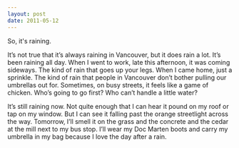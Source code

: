 ```yaml
---
layout: post
date: 2011-05-12
---
```


So, it's raining. 

It’s not true that it’s always raining in Vancouver, but it does rain a lot. It’s been raining all day. When I went to work, late this afternoon, it was coming sideways. The kind of rain that goes up your legs. When I came home, just a sprinkle. The kind of rain that people in Vancouver don’t bother pulling our umbrellas out for. Sometimes, on busy streets, it feels like a game of chicken. Who’s going to go first? Who can’t handle a little water?

It’s still raining now. Not quite enough that I can hear it pound on my roof or tap on my window. But I can see it falling past the orange streetlight across the way. Tomorrow, I’ll smell it on the grass and the concrete and the cedar at the mill next to my bus stop. I’ll wear my Doc Marten boots and carry my umbrella in my bag because I love the day after a rain. 
